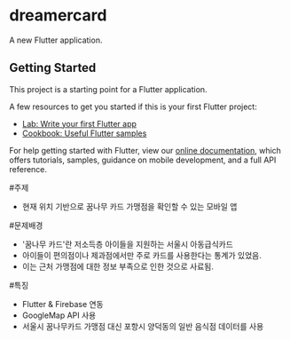 # dreamercard

A new Flutter application.

## Getting Started

This project is a starting point for a Flutter application.

A few resources to get you started if this is your first Flutter project:

- [Lab: Write your first Flutter app](https://flutter.dev/docs/get-started/codelab)
- [Cookbook: Useful Flutter samples](https://flutter.dev/docs/cookbook)

For help getting started with Flutter, view our
[online documentation](https://flutter.dev/docs), which offers tutorials,
samples, guidance on mobile development, and a full API reference.


#주제

- 현재 위치 기반으로 꿈나무 카드 가맹점을 확인할 수 있는 모바일 앱


#문제배경

- '꿈나무 카드'란 저소득층 아이들을 지원하는 서울시 아동급식카드
- 아이들이 편의점이나 제과점에서만 주로 카드를 사용한다는 통계가 있었음.
- 이는 근처 가맹점에 대한 정보 부족으로 인한 것으로 사료됨.


#특징

- Flutter & Firebase 연동
- GoogleMap API 사용
- 서울시 꿈나무카드 가맹점 대신 포항시 양덕동의 일반 음식점 데이터를 사용
